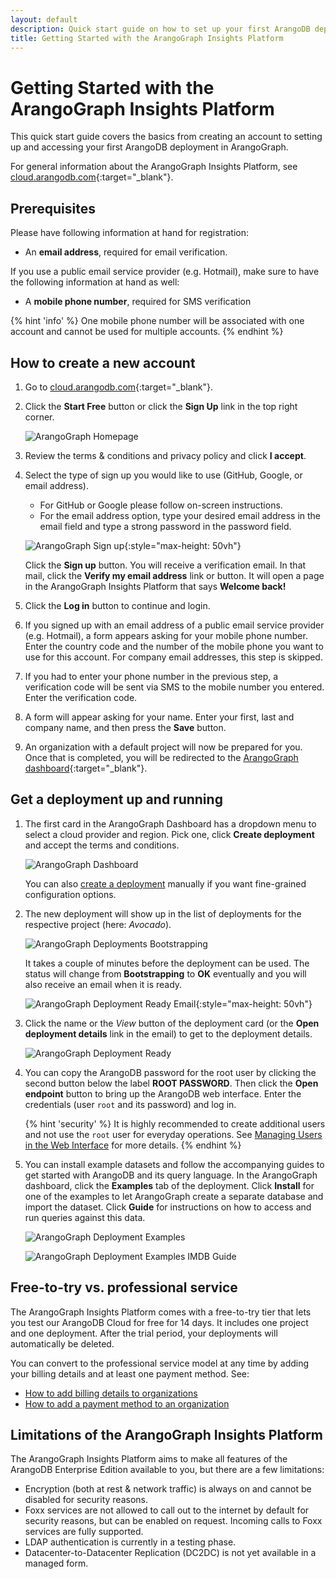 ```yaml
---
layout: default
description: Quick start guide on how to set up your first ArangoDB deployment in ArangoGraph.
title: Getting Started with the ArangoGraph Insights Platform
---
```

# Getting Started with the ArangoGraph Insights Platform

This quick start guide covers the basics from creating an account to setting up
and accessing your first ArangoDB deployment in ArangoGraph.

For general information about the ArangoGraph Insights Platform, see
[cloud.arangodb.com](https://cloud.arangodb.com/home?utm_source=docs&utm_medium=cluster_pages&utm_campaign=docs_traffic){:target="_blank"}.

## Prerequisites

Please have following information at hand for registration:

- An **email address**, required for email verification.

If you use a public email service provider (e.g. Hotmail), make sure to have
the following information at hand as well:

- A **mobile phone number**, required for SMS verification

{% hint 'info' %}
One mobile phone number will be associated with one account and cannot be
used for multiple accounts.
{% endhint %}

## How to create a new account

1. Go to [cloud.arangodb.com](https://cloud.arangodb.com/home?utm_source=docs&utm_medium=cluster_pages&utm_campaign=docs_traffic){:target="_blank"}.
2. Click the __Start Free__ button or click the __Sign Up__ link in the top
   right corner.

   ![ArangoGraph Homepage](images/oasis-homepage.png)

3. Review the terms & conditions and privacy policy and click __I accept__.
4. Select the type of sign up you would like to use (GitHub, Google, or
   email address).
     - For GitHub or Google please follow on-screen instructions.
     - For the email address option, type your desired email address in the
       email field and type a strong password in the password field.

     ![ArangoGraph Sign up](images/oasis-signup.png){:style="max-height: 50vh"}

   Click the __Sign up__ button. You will receive a verification email. In that
   mail, click the __Verify my email address__ link or button.
   It will open a page in the ArangoGraph Insights Platform that says __Welcome back!__
5. Click the __Log in__ button to continue and login.
6. If you signed up with an email address of a public email service provider (e.g. Hotmail),
   a form appears asking for your mobile phone number. Enter the country code
   and the number of the mobile phone you want to use for this account.
   For company email addresses, this step is skipped.
7. If you had to enter your phone number in the previous step, a verification
   code will be sent via SMS to the mobile number you entered. Enter the
   verification code.
8. A form will appear asking for your name. Enter your first, last and company
   name, and then press the __Save__ button.
9. An organization with a default project will now be prepared for you.
   Once that is completed, you will be redirected to the
   [ArangoGraph dashboard](https://cloud.arangodb.com/dashboard){:target="_blank"}.

## Get a deployment up and running

1. The first card in the ArangoGraph Dashboard has a dropdown menu to select a cloud
   provider and region. Pick one, click __Create deployment__ and accept the
   terms and conditions.

   ![ArangoGraph Dashboard](images/oasis-dashboard.png)

   You can also [create a deployment](deployments.html#how-to-create-a-new-deployment)
   manually if you want fine-grained configuration options.
2. The new deployment will show up in the list of deployments for the 
   respective project (here: _Avocado_).

   ![ArangoGraph Deployments Bootstrapping](images/arangograph-deployments-bootstrapping.png)

   It takes a couple of minutes before the deployment can be used. The status
   will change from __Bootstrapping__ to __OK__ eventually and you will also
   receive an email when it is ready.

   ![ArangoGraph Deployment Ready Email](images/oasis-deployment-ready-email.png){:style="max-height: 50vh"}

3. Click the name or the _View_ button of the deployment card (or the
   __Open deployment details__ link in the email) to get to the deployment
   details.

   ![ArangoGraph Deployment Ready](images/arangograph-deployment-ready.png)

4. You can copy the ArangoDB password for the root user by clicking the second
   button below the label __ROOT PASSWORD__. Then click the __Open endpoint__
   button to bring up the ArangoDB web interface. Enter the credentials
   (user `root` and its password) and log in.
   
   {% hint 'security' %}
   It is highly recommended to create additional users and not use the `root` user for everyday operations.
   See [Managing Users in the Web Interface](../programs-web-interface-users.html) for more details.
   {% endhint %}

5. You can install example datasets and follow the accompanying guides to get
   started with ArangoDB and its query language. In the ArangoGraph dashboard, click
   the __Examples__ tab of the deployment. Click __Install__ for one of the
   examples to let ArangoGraph create a separate database and import the dataset.
   Click __Guide__ for instructions on how to access and run queries against
   this data.

   ![ArangoGraph Deployment Examples](images/arangograph-deployment-examples.png)

   ![ArangoGraph Deployment Examples IMDB Guide](images/arangograph-deployment-examples-imdb-guide.png)

## Free-to-try vs. professional service

The ArangoGraph Insights Platform comes with a free-to-try tier that lets you test our ArangoDB
Cloud for free for 14 days. It includes one project and one deployment.
After the trial period, your deployments will automatically be deleted.

You can convert to the professional service model at any time by adding 
your billing details and at least one payment method. See:
- [How to add billing details to organizations](billing.html#how-to-add-billing-details)
- [How to add a payment method to an organization](billing.html#how-to-add-a-payment-method)

## Limitations of the ArangoGraph Insights Platform

The ArangoGraph Insights Platform aims to make all features of the ArangoDB Enterprise Edition
available to you, but there are a few limitations:

- Encryption (both at rest & network traffic) is always on and cannot be
  disabled for security reasons.
- Foxx services are not allowed to call out to the internet by default for
  security reasons, but can be enabled on request.
  Incoming calls to Foxx services are fully supported.
- LDAP authentication is currently in a testing phase.
- Datacenter-to-Datacenter Replication (DC2DC) is not yet available in a
  managed form.

